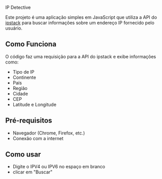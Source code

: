 IP Detective

Este projeto é uma aplicação simples em JavaScript que utiliza a API do [ipstack](https://ipstack.com/) para buscar informações sobre um endereço IP fornecido pelo usuário.

## Como Funciona

O código faz uma requisição para a API do ipstack e exibe informações como:

- Tipo de IP
- Continente
- País
- Região
- Cidade
- CEP
- Latitude e Longitude

## Pré-requisitos

- Navegador (Chrome, Firefox, etc.)
- Conexão com a internet

## Como usar

- Digite o IPV4 ou IPV6 no espaço em branco
- clicar em "Buscar"
